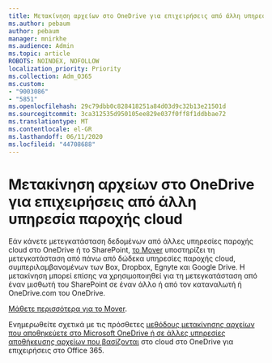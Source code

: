 ```yaml
---
title: Μετακίνηση αρχείων στο OneDrive για επιχειρήσεις από άλλη υπηρεσία παροχής cloud
ms.author: pebaum
author: pebaum
manager: mnirkhe
ms.audience: Admin
ms.topic: article
ROBOTS: NOINDEX, NOFOLLOW
localization_priority: Priority
ms.collection: Adm_O365
ms.custom:
- "9003086"
- "5851"
ms.openlocfilehash: 29c79dbb0c828418251a84d03d9c32b13e21501d
ms.sourcegitcommit: 3ca312535d950105ee829e037f0ff8f1ddbbae72
ms.translationtype: MT
ms.contentlocale: el-GR
ms.lasthandoff: 06/11/2020
ms.locfileid: "44708688"
---
```

# <a name="move-files-into-onedrive-for-business-from-another-cloud-provider"></a>Μετακίνηση αρχείων στο OneDrive για επιχειρήσεις από άλλη υπηρεσία παροχής cloud

Εάν κάνετε μετεγκατάσταση δεδομένων από άλλες υπηρεσίες παροχής cloud στο OneDrive ή το SharePoint, [το Mover](https://go.microsoft.com/fwlink/?linkid=2132453) υποστηρίζει τη μετεγκατάσταση από πάνω από δώδεκα υπηρεσίες παροχής cloud, συμπεριλαμβανομένων των Box, Dropbox, Egnyte και Google Drive. Η μετακίνηση μπορεί επίσης να χρησιμοποιηθεί για τη μετεγκατάσταση από έναν μισθωτή του SharePoint σε έναν άλλο ή από τον καταναλωτή ή OneDrive.com του OneDrive.

[Μάθετε περισσότερα για το Mover](https://go.microsoft.com/fwlink/?linkid=2132453).

Ενημερωθείτε σχετικά με τις πρόσθετες [μεθόδους μετακίνησης αρχείων που αποθηκεύετε στο Microsoft OneDrive ή σε άλλες υπηρεσίες αποθήκευσης αρχείων που βασίζονται](https://support.microsoft.com/office/7fb28cad-7e25-451f-8b4b-2d1a71e5c0e9) στο cloud στο OneDrive για επιχειρήσεις στο Office 365.
